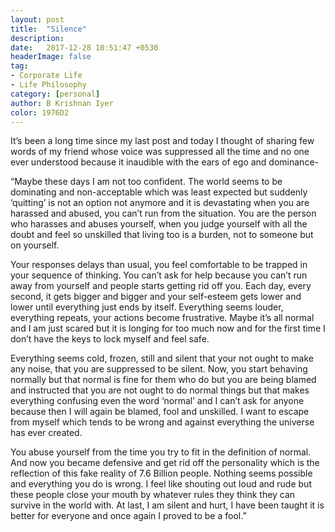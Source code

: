 ```yaml
---
layout: post
title:  "Silence"
description:
date:   2017-12-28 10:51:47 +0530
headerImage: false
tag:
- Corporate Life
- Life Philosophy
category: [personal]
author: B Krishnan Iyer
color: 1976D2
---
```

It’s been a long time since my last post and today I thought of sharing few words of my friend whose voice was suppressed all the time and no one ever understood because it inaudible with the ears of ego and dominance-

“Maybe these days I am not too confident. The world seems to be dominating and non-acceptable which was least expected but suddenly ‘quitting’ is not an option not anymore and it is devastating when you are harassed and abused, you can’t run from the situation. You are the person who harasses and abuses yourself, when you judge yourself with all the doubt and feel so unskilled that living too is a burden, not to someone but on yourself.

Your responses delays than usual, you feel comfortable to be trapped in your sequence of thinking. You can’t ask for help because you can’t run away from yourself and people starts getting rid off you. Each day, every second, it gets bigger and bigger and your self-esteem gets lower and lower until everything just ends by itself. Everything seems louder, everything repeats, your actions become frustrative. Maybe it’s all normal and I am just scared but it is longing for too much now and for the first time I don’t have the keys to lock myself and feel safe.

Everything seems cold, frozen, still and silent that your not ought to make any noise, that you are suppressed to be silent. Now, you start behaving normally but that  normal is fine for them who do but you are being blamed and instructed that you are not ought to do normal things but that makes everything confusing even the word ‘normal’ and I can’t ask for anyone because then I will again be blamed, fool and unskilled. I want to escape from myself which tends to be wrong and against everything the universe has ever created.

You abuse yourself from the time you try to fit in the definition of normal. And now you became defensive and get rid off the personality which is the reflection of this fake reality of 7.6 Billion people. Nothing seems possible and everything you do is wrong. I feel like shouting out loud and rude but these people close your mouth by whatever rules they think they can survive in the world with. At last, I am silent and hurt, I have been taught it is better for everyone and once again I proved to be a fool.”

